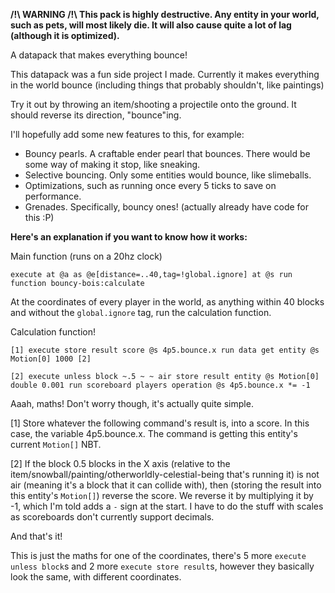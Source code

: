 **/!\\ WARNING /!\\
This pack is highly destructive. Any entity in your world, such as pets, will most likely die. It will also cause quite a lot of lag (although it is optimized).**

A datapack that makes everything bounce!

This datapack was a fun side project I made. Currently it makes everything in the world bounce (including things that probably shouldn't, like paintings)

Try it out by throwing an item/shooting a projectile onto the ground. It should reverse its direction, "bounce"ing.

I'll hopefully add some new features to this, for example:
  * Bouncy pearls. A craftable ender pearl that bounces. There would be some way of making it stop, like sneaking.
  * Selective bouncing. Only some entities would bounce, like slimeballs.
  * Optimizations, such as running once every 5 ticks to save on performance.
  * Grenades. Specifically, bouncy ones! (actually already have code for this :P)
   
**Here's an explanation if you want to know how it works:**

Main function (runs on a 20hz clock)

    execute at @a as @e[distance=..40,tag=!global.ignore] at @s run function bouncy-bois:calculate
    
At the coordinates of every player in the world, as anything within 40 blocks and without the `global.ignore` tag, run the calculation function.

Calculation function!

    [1] execute store result score @s 4p5.bounce.x run data get entity @s Motion[0] 1000 [2]

    [2] execute unless block ~.5 ~ ~ air store result entity @s Motion[0] double 0.001 run scoreboard players operation @s 4p5.bounce.x *= -1

Aaah, maths! Don't worry though, it's actually quite simple.

[1] Store whatever the following command's result is, into a score. In this case, the variable 4p5.bounce.x. The command is getting this entity's current `Motion[]` NBT.

[2] If the block 0.5 blocks in the X axis (relative to the item/snowball/painting/otherworldly-celestial-being that's running it) is not air (meaning it's a block that it can collide with), then (storing the result into this entity's `Motion[]`) reverse the score. We reverse it by multiplying it by -1, which I'm told adds a `-` sign at the start. I have to do the stuff with scales as scoreboards don't currently support decimals.

And that's it!

This is just the maths for one of the coordinates, there's 5 more `execute unless block`s and 2 more `execute store result`s, however they basically look the same, with different coordinates.
